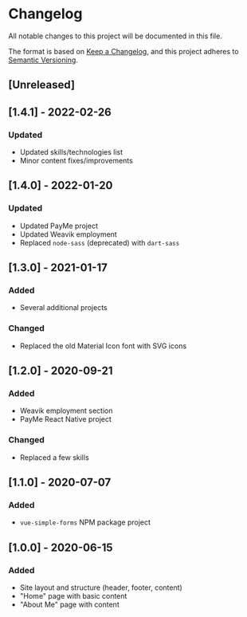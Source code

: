 # Changelog
All notable changes to this project will be documented in this file.

The format is based on [Keep a Changelog](https://keepachangelog.com/en/1.0.0/),
and this project adheres to [Semantic Versioning](https://semver.org/spec/v2.0.0.html).

## [Unreleased]

## [1.4.1] - 2022-02-26
### Updated
- Updated skills/technologies list
- Minor content fixes/improvements

## [1.4.0] - 2022-01-20
### Updated
- Updated PayMe project
- Updated Weavik employment
- Replaced `node-sass` (deprecated) with `dart-sass`

## [1.3.0] - 2021-01-17
### Added
- Several additional projects

### Changed
- Replaced the old Material Icon font with SVG icons

## [1.2.0] - 2020-09-21
### Added
- Weavik employment section
- PayMe React Native project

### Changed
- Replaced a few skills

## [1.1.0] - 2020-07-07
### Added
- `vue-simple-forms` NPM package project

## [1.0.0] - 2020-06-15
### Added
- Site layout and structure (header, footer, content)
- "Home" page with basic content
- "About Me" page with content

